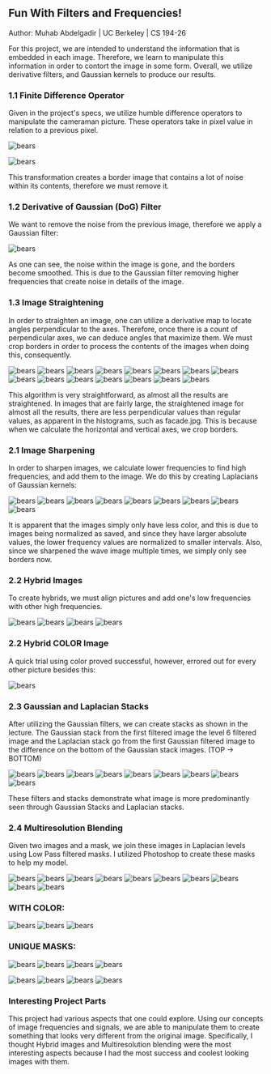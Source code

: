 ## Fun With Filters and Frequencies!

Author: Muhab Abdelgadir
 | UC Berkeley
 | CS 194-26


For this project, we are intended to understand the information that is embedded in each image. Therefore, we learn to manipulate this information in order to contort the image in some form. Overall, we utilize derivative filters, and Gaussian kernels to produce our results. 


### 1.1 Finite Difference Operator

Given in the project's specs, we utilize humble difference operators to manipulate the cameraman picture. These operators take in pixel value in relation to a previous pixel. 

![bears](https://preview.redd.it/e4rxex4f9fp51.jpg?width=512&format=pjpg&auto=webp&s=c2e9187441def9fe14c17a2620ab272219ee988a)

![bears](https://preview.redd.it/oive7l5f9fp51.jpg?width=513&format=pjpg&auto=webp&s=ad27f1de2dd93bfc11b10ce6a36e2a0eeb9b17f3)

This transformation creates a border image that contains a lot of noise within its contents, therefore we must remove it. 

### 1.2 Derivative of Gaussian (DoG) Filter

We want to remove the noise from the previous image, therefore we apply a Gaussian filter: 

![bears](https://i.redd.it/lh0pkilhafp51.jpg)

As one can see, the noise within the image is gone, and the borders become smoothed. This is due to the Gaussian filter removing higher frequencies that create noise in details of the image. 

### 1.3 Image Straightening

In order to straighten an image, one can utilize a derivative map to locate angles perpendicular to the axes. Therefore, once there is a count of perpendicular axes, we can deduce angles that maximize them. We must crop borders in order to process the contents of the images when doing this, consequently. 

![bears](https://preview.redd.it/we1l1dn3efp51.jpg?width=3799&format=pjpg&auto=webp&s=c40cb9723a70f3d0d613f1032278000e272b3b2e)
![bears](https://preview.redd.it/p44wmbn3efp51.jpg?width=3896&format=pjpg&auto=webp&s=a4ed5782d1f68c46ddfc2ce13f79321c2371f49a)
![bears](https://preview.redd.it/3dbh6bn3efp51.png?width=640&format=png&auto=webp&s=cec7d67560c4c3097d6058409b0e57c94d2bc0d8)
![bears](https://preview.redd.it/iiuh1drodfp51.jpg?width=678&format=pjpg&auto=webp&s=4bdb7056b26bab2072e665bb0281a5d95f951b87)
![bears](https://preview.redd.it/z2ka2brodfp51.jpg?width=764&format=pjpg&auto=webp&s=b02a2d750283642e35128500cbee71d4a0fab848)
![bears](https://preview.redd.it/7jqw3drodfp51.png?width=640&format=png&auto=webp&s=fa8d92bf68b2a51ae0ac2f7b98719f123177c5f8)
![bears](https://preview.redd.it/r7u21kemefp51.jpg?width=259&format=pjpg&auto=webp&s=4edb05b26be0efa9b28090ea99e7278f0e92bccf)
![bears](https://preview.redd.it/u9ks5jemefp51.jpg?width=324&format=pjpg&auto=webp&s=dee757285752a32ab6246f896479c25816010531)
![bears](https://preview.redd.it/jiz3gjemefp51.png?width=640&format=png&auto=webp&s=5a771fae17c38ed6a73a2da83103706898b93e9b)
![bears](https://preview.redd.it/nqhfpjrsefp51.jpg?width=976&format=pjpg&auto=webp&s=2c70c3faa1e3c09dedb120ee9dd0342c2946f04b)
![bears](https://preview.redd.it/q413ahrsefp51.jpg?width=1162&format=pjpg&auto=webp&s=f2ff6c8937349676a2491fea4d08949dab371259)
![bears](https://preview.redd.it/zb9wijrsefp51.png?width=640&format=png&auto=webp&s=afb9e58a9ebb9b3674db17115581661c8f1a0aed)
![bears](https://preview.redd.it/s6lbaq33ffp51.jpg?width=730&format=pjpg&auto=webp&s=51140783b705898bcfe2eb71272aed9fa61adcec)
![bears](https://preview.redd.it/20e3ko33ffp51.jpg?width=865&format=pjpg&auto=webp&s=7756a4b248f8e0b30d1fb0e177599d65e4ae989e)
![bears](https://preview.redd.it/ngv9mp33ffp51.png?width=640&format=png&auto=webp&s=4bf7f81ca1c75e1461c4a257707e37317f94a1dc)


This algorithm is very straightforward, as almost all the results are straightened. In images that are fairly large, the straightened image for almost all the results, there are less perpendicular values than regular values, as apparent in the histograms, such as facade.jpg. This is because when we calculate the horizontal and vertical axes, we crop borders. 

### 2.1 Image Sharpening

In order to sharpen images, we calculate lower frequencies to find high frequencies, and add them to the image. We do this by creating Laplacians of Gaussian kernels:

![bears](https://preview.redd.it/1mbfcijegfp51.jpg?width=300&format=pjpg&auto=webp&s=72f3606389cd50e606ff0c869d1aa7b4bd77a809)
![bears](https://preview.redd.it/sodneniegfp51.jpg?width=300&format=pjpg&auto=webp&s=2d04bec027b29bd8a878c6fdc6b531d492ac1540)
![bears](https://preview.redd.it/24e99oiegfp51.jpg?width=730&format=pjpg&auto=webp&s=19aa30d560b9ccf27a1bc96c6ee3c7665f8d8c53)
![bears](https://preview.redd.it/p65jmoiegfp51.jpg?width=730&format=pjpg&auto=webp&s=15c2704ad4a13dd195ec1c1bb30f4e2a28dc9295)
![bears](https://preview.redd.it/elb0nniegfp51.jpg?width=500&format=pjpg&auto=webp&s=db5a89f6b6da6db744ad385d086396b863a9379d)
![bears](https://preview.redd.it/cyq4uniegfp51.jpg?width=500&format=pjpg&auto=webp&s=5f932a5b48681bcbdb4319f312e33ef29ea35b23)
![bears](https://preview.redd.it/2nbp6oiegfp51.jpg?width=500&format=pjpg&auto=webp&s=f2212f60c94f75763a9c925b3505306681d90bfc)
![bears](https://preview.redd.it/goe2oniegfp51.jpg?width=500&format=pjpg&auto=webp&s=27fcb468100a0f8a0fb5bde73a85dae5f3202347)
![bears](https://preview.redd.it/8umxmmiegfp51.jpg?width=500&format=pjpg&auto=webp&s=67f2cb2af1c701cfeb7202953bd9a2c388f05893)

It is apparent that the images simply only have less color, and this is due to images being normalized as saved, and since they have larger absolute values, the lower frequency values are normalized to smaller intervals. Also, since we sharpened the wave image multiple times, we simply only see borders now. 

### 2.2 Hybrid Images

To create hybrids, we must align pictures and add one's low frequencies with other high frequencies. 

![bears](https://preview.redd.it/lbykg28xhfp51.jpg?width=745&format=pjpg&auto=webp&s=b1193eef0e6a3e4fcf977dea44dd2f391928d56c)
![bears](https://preview.redd.it/3n4v2y7xhfp51.jpg?width=640&format=pjpg&auto=webp&s=8dd965c2f40b0d9d258715d402ff64b68234a864)
![bears](https://preview.redd.it/dlkmnz7xhfp51.jpg?width=1402&format=pjpg&auto=webp&s=5ab574e352c2b842a7719caeee628561487f1625)
![bears](https://preview.redd.it/6edb2y7xhfp51.jpg?width=552&format=pjpg&auto=webp&s=a7d9c394521c18d5bf866cf039faf11b8d121045)

### 2.2 Hybrid COLOR Image

A quick trial using color proved successful, however, errored out for every other picture besides this:

![bears](https://preview.redd.it/rz28dy7xhfp51.jpg?width=745&format=pjpg&auto=webp&s=9dfaea5dd183c3938509f935b4227eebb7f8208f)

### 2.3 Gaussian and Laplacian Stacks

After utilizing the Gaussian filters, we can create stacks as shown in the lecture. The Gaussian stack from the first filtered image the level 6 filtered image and the Laplacian stack go from the first Gaussian filtered image to the difference on the bottom of the Gaussian stack images. (TOP -> BOTTOM)

![bears](https://preview.redd.it/6m6q8eddjfp51.jpg?width=2340&format=pjpg&auto=webp&s=caa042b4a1de8325f65bdc2c632d7eb6e84b797b)
![bears](https://preview.redd.it/rhejhdddjfp51.jpg?width=2340&format=pjpg&auto=webp&s=690611e928bd96add902970806e404e94dfa6941)
![bears](https://preview.redd.it/4wa4udddjfp51.jpg?width=390&format=pjpg&auto=webp&s=4f64c784614fd033d88b4a00d008971311ea5395)
![bears](https://preview.redd.it/a60gpznqjfp51.jpg?width=3312&format=pjpg&auto=webp&s=c3cab0444d48bf5f489e9221dedd1346310bce58)
![bears](https://preview.redd.it/iuz080oqjfp51.jpg?width=3312&format=pjpg&auto=webp&s=2129776aaf43f893fe09975ebfedab4ce0b2cfba)
![bears](https://preview.redd.it/wl6kiynqjfp51.jpg?width=552&format=pjpg&auto=webp&s=7cf461afca6cb248914e2319341d57702b29d568)
![bears](https://preview.redd.it/ibx9nzayjfp51.jpg?width=4470&format=pjpg&auto=webp&s=be319f85548f4c613368fbd8530131a627254187)
![bears](https://preview.redd.it/vfek6abyjfp51.jpg?width=4470&format=pjpg&auto=webp&s=2d57a14126fd581ce17cd9229cbc72bb9f278940)
![bears](https://preview.redd.it/wpumt2byjfp51.jpg?width=745&format=pjpg&auto=webp&s=ec1a4d7abd0aba68a82b1e8201e5010020b2f0fb)

These filters and stacks demonstrate what image is more predominantly seen through Gaussian Stacks and Laplacian stacks. 

### 2.4 Multiresolution Blending

Given two images and a mask, we join these images in Laplacian levels using Low Pass filtered masks. I utilized Photoshop to create these masks to help my model. 

![bears](https://preview.redd.it/jaz3u6z1mfp51.jpg?width=300&format=pjpg&auto=webp&s=0777e44d266fe23994d0767ddd974d0c52ab90cf)
![bears](https://preview.redd.it/0fb8lqytmfp51.jpg?width=300&format=pjpg&auto=webp&s=d379fd592cf50e0a40f75853cf79cd22f2346ed4)
![bears](https://preview.redd.it/3tf9s6fumfp51.jpg?width=300&format=pjpg&auto=webp&s=4a197e112fa16f619aad7726bb83ecc74a9a2554)
![bears](https://preview.redd.it/4l3bx6z1mfp51.jpg?width=300&format=pjpg&auto=webp&s=f6bd4aa7f2751e9ea577de403065192b6a329eba)
![bears](https://preview.redd.it/tt1lw7hanfp51.jpg?width=300&format=pjpg&auto=webp&s=cee6624749f0da36d4e2b018bdf9f4f07c1b439a)
![bears](https://preview.redd.it/4swk2yzanfp51.jpg?width=300&format=pjpg&auto=webp&s=04f56aa62e4d3877ce78f41feeba232459f31c65)
![bears](https://preview.redd.it/rta237z1mfp51.jpg?width=300&format=pjpg&auto=webp&s=e708e9e29d09c8cae20b62a1a7f5a7c54ab5e599)
![bears](https://preview.redd.it/7m4zhbzbnfp51.jpg?width=300&format=pjpg&auto=webp&s=b7f689f60fb7b2825a739c123b08b2a93752be02)
![bears](https://preview.redd.it/32ei3zcbnfp51.jpg?width=300&format=pjpg&auto=webp&s=2f72ac36c5a188e1307b7263a74bf75339720d99)
![bears](https://preview.redd.it/c2d5p6z1mfp51.jpg?width=300&format=pjpg&auto=webp&s=2894717bd21a42f7cf781c88813933ad2b99da4a)

### WITH COLOR:

![bears](https://preview.redd.it/nb7942r2mfp51.jpg?width=300&format=pjpg&auto=webp&s=102aa860ff6b674cc43f9a8d07682462c507ee6e)
![bears](https://preview.redd.it/gu8ec5r2mfp51.jpg?width=300&format=pjpg&auto=webp&s=e1da498365145d6f94554a06c654a12288190e3f)
![bears](https://preview.redd.it/eabi35r2mfp51.jpg?width=300&format=pjpg&auto=webp&s=2b75aa8d6b7adcafea29a24e24bb8bc7768d9fc8)

### UNIQUE MASKS:
![bears](https://preview.redd.it/rw5u0x5wnfp51.jpg?width=300&format=pjpg&auto=webp&s=c47b5efa9fe5fc1dc455ac7a57d708e902051e5e)
![bears](https://preview.redd.it/hukimy5wnfp51.jpg?width=300&format=pjpg&auto=webp&s=856e95d5b9e8a1f98cbcff24738d84c35d38c7d9)
![bears](https://preview.redd.it/rkiwjy5wnfp51.jpg?width=300&format=pjpg&auto=webp&s=14722856ff868ef264bd5e6353c87bed10abd953)
![bears](https://preview.redd.it/661g5x5wnfp51.jpg?width=300&format=pjpg&auto=webp&s=7fb993ce9cd266d8c8ff20d4517cbb581109475b)


![bears](https://preview.redd.it/g4y1deg9ofp51.jpg?width=300&format=pjpg&auto=webp&s=0129e3bcd6bf383e66ec0d273ddac9a140318988)
![bears](https://preview.redd.it/nynw3ig9ofp51.jpg?width=300&format=pjpg&auto=webp&s=861513cf9d24bd47c0e7233f6da9f72097a2fa95)
![bears](https://preview.redd.it/dirmdjg9ofp51.jpg?width=300&format=pjpg&auto=webp&s=67a6f2310bb329ec567e65a13d55829c322e52c1)
![bears](https://preview.redd.it/r3o3khg9ofp51.jpg?width=300&format=pjpg&auto=webp&s=58c2ced893afd04007ff886f0ee472ce13c49a29)

### Interesting Project Parts

This project had various aspects that one could explore. Using our concepts of image frequencies and signals, we are able to manipulate them to create something that looks very different from the original image. Specifically, I thought Hybrid images and Multiresolution blending were the most interesting aspects because I had the most success and coolest looking images with them. 
